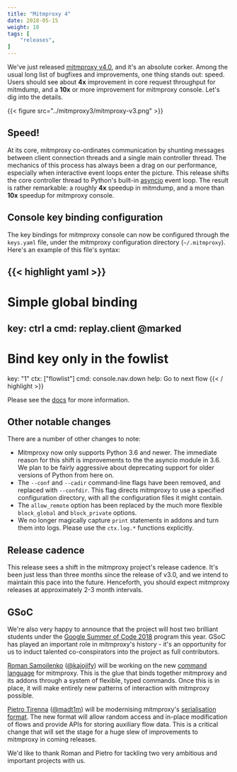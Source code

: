 ```yaml
---
title: "Mitmproxy 4"
date: 2018-05-15
weight: 10
tags: [
    "releases",
]
---
```


We've just released [mitmproxy
v4.0](https://github.com/mitmproxy/mitmproxy/releases/latest), and it's an
absolute corker. Among the usual long list of bugfixes and improvements, one
thing stands out: speed. Users should see about **4x** improvement in core
request throughput for mitmdump, and a **10x** or more improvement for mitmproxy
console. Let's dig into the details.

<!--more-->

{{< figure src="../mitmproxy3/mitmproxy-v3.png" >}}

## Speed!

At its core, mitmproxy co-ordinates communication by shunting messages between
client connection threads and a single main controller thread. The mechanics of
this process has always been a drag on our performance, especially when
interactive event loops enter the picture. This release shifts the core
controller thread to Python's built-in
[asyncio](https://docs.python.org/3/library/asyncio.html) event loop. The result
is rather remarkable: a roughly **4x** speedup in mitmdump, and a more than
**10x** speedup for mitmproxy console.


## Console key binding configuration

The key bindings for mitmproxy console can now be configured through the
 `keys.yaml` file, under the mitmproxy configuration directory (`~/.mitmproxy`).
 Here's an example of this file's syntax:

{{< highlight yaml  >}}
-
  # Simple global binding
  key: ctrl a
  cmd: replay.client @marked
-
  # Bind key only in the fowlist
  key: "1"
  ctx: ["flowlist"]
  cmd: console.nav.down
  help: Go to next flow
{{< / highlight >}}

Please see the [docs](https://docs.mitmproxy.org/stable/tools-mitmproxy/) for
more information.

## Other notable changes

There are a number of other changes to note:

- Mitmproxy now only supports Python 3.6 and newer. The immediate reason for
  this shift is improvements to the the asyncio module in 3.6. We plan to be
  fairly aggressive about deprecating support for older versions of Python from
  here on.
- The `--conf` and `--cadir` command-line flags have been removed, and replaced
  with `--confdir`. This flag directs mitmproxy to use a specified configuration
  directory, with all the configuration files it might contain.
- The `allow_remote` option has been replaced by the much more flexible
  `block_global` and `block_private` options.
- We no longer magically capture `print` statements in addons and turn them into
  logs. Please use the `ctx.log.*` functions explicitly.


## Release cadence

This release sees a shift in the mitmproxy project's release cadence. It's been
just less than three months since the release of v3.0, and we intend to maintain
this pace into the future. Henceforth, you should expect mitmproxy releases at
approximately 2-3 month intervals.


## GSoC

We're also very happy to announce that the project will host two brilliant
students under the [Google Summer of Code
2018](https://summerofcode.withgoogle.com/) program this year. GSoC has played
an important role in mitmproxy's history - it's an opportunity for us to induct
talented co-conspirators into the project as full contributors.

[Roman Samoilenko](https://www.linkedin.com/in/roman-samoilenko-ab041114a/)
([@kajojify](https://github.com/kajojify)) will be working on the new [command
language](https://github.com/mitmproxy/mitmproxy/issues/3087) for mitmproxy.
This is the glue that binds together mitmproxy and its addons through a system
of flexible, typed commands. Once this is in place, it will make entirely new
patterns of interaction with mitmproxy possible.

[Pietro Tirenna](http://madt1m.github.io/)
([@madt1m](https://github.com/madt1m)) will be modernising mitmproxy's
[serialisation format](https://github.com/mitmproxy/mitmproxy/issues/3075). The
new format will allow random access and in-place modification of flows and
provide APIs for storing auxiliary flow data. This is a critical change that
will set the stage for a huge slew of improvements to mitmproxy in coming
releases.

We'd like to thank Roman and Pietro for tackling two very ambitious and
important projects with us.